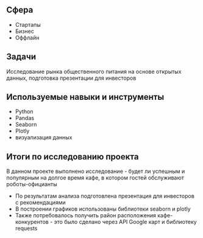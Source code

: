 ## Сфера
- Стартапы
- Бизнес
- Оффлайн

## Задачи
Исследование рынка общественного питания на основе открытых данных, подготовка презентации для инвесторов

## Используемые навыки и инструменты
- Python
- Pandas
- Seaborn
- Plotly
- визуализация данных

## Итоги по исследованию проекта
В данном проекте выполнено исследование - будет ли успешным и популярным на долгое время кафе, в котором гостей обслуживают роботы-официанты
- По результатам анализа подготовлена презентация для инвесторов с рекомендациями
- В построении графиков использованы библиотеки seaborn и plotly
- Также потребовалось получить район расположения кафе-конкурентов - это было сделано через API Google карт и библиотеку requests
